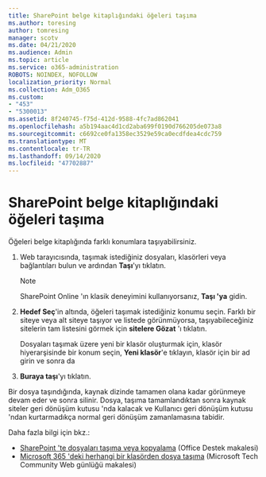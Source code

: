 ```yaml
---
title: SharePoint belge kitaplığındaki öğeleri taşıma
ms.author: toresing
author: tomresing
manager: scotv
ms.date: 04/21/2020
ms.audience: Admin
ms.topic: article
ms.service: o365-administration
ROBOTS: NOINDEX, NOFOLLOW
localization_priority: Normal
ms.collection: Adm_O365
ms.custom:
- "453"
- "5300013"
ms.assetid: 8f240745-f75d-412d-9588-4fc7ad862041
ms.openlocfilehash: a5b194aac4d1cd2aba699f0190d766205de073a8
ms.sourcegitcommit: c6692ce0fa1358ec3529e59ca0ecdfdea4cdc759
ms.translationtype: MT
ms.contentlocale: tr-TR
ms.lasthandoff: 09/14/2020
ms.locfileid: "47702887"
---
```

# <a name="move-items-in-a-sharepoint-document-library"></a>SharePoint belge kitaplığındaki öğeleri taşıma

Öğeleri belge kitaplığında farklı konumlara taşıyabilirsiniz.
  
1. Web tarayıcısında, taşımak istediğiniz dosyaları, klasörleri veya bağlantıları bulun ve ardından **Taşı**'yı tıklatın.

    > [!NOTE]
    > SharePoint Online 'ın klasik deneyimini kullanıyorsanız, **Taşı 'ya** gidin.
  
2. **Hedef Seç**'in altında, öğeleri taşımak istediğiniz konumu seçin. Farklı bir siteye veya alt siteye taşıyor ve listede görünmüyorsa, taşıyabileceğiniz sitelerin tam listesini görmek için **sitelere Gözat** 'ı tıklatın.

    Dosyaları taşımak üzere yeni bir klasör oluşturmak için, klasör hiyerarşisinde bir konum seçin, **Yeni klasör**'e tıklayın, klasör için bir ad girin ve sonra da

3. **Buraya taşı**'yı tıklatın.

 Bir dosya taşındığında, kaynak dizinde tamamen olana kadar görünmeye devam eder ve sonra silinir. Dosya, taşıma tamamlandıktan sonra kaynak siteler geri dönüşüm kutusu 'nda kalacak ve Kullanıcı geri dönüşüm kutusu 'ndan kurtarmadıkça normal geri dönüşüm zamanlamasına tabidir.

Daha fazla bilgi için bkz.:

 - [SharePoint 'te dosyaları taşıma veya kopyalama](https://support.office.com/article/move-or-copy-files-in-sharepoint-00e2f483-4df3-46be-a861-1f5f0c1a87bc) (Office Destek makalesi)
 - [Microsoft 365 'deki herhangi bir klasörden dosya taşıma](https://techcommunity.microsoft.com/t5/Microsoft-SharePoint-Blog/Now-move-files-anywhere-in-Office-365-SharePoint-and-OneDrive/ba-p/146973) (Microsoft Tech Community Web günlüğü makalesi) 